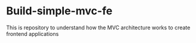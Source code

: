 # Build-simple-mvc-fe
This is repository to understand how the MVC architecture works to create frontend applications
